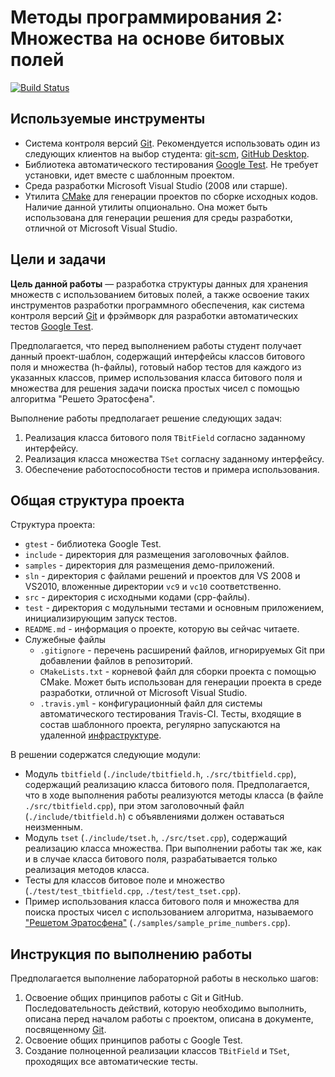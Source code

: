 # Методы программирования 2: Множества на основе битовых полей

[![Build Status](https://travis-ci.org/UNN-VMK-Software/mp2-lab1-set.svg)][travis]

<!-- TODO
  -
-->

## Используемые инструменты

  - Система контроля версий [Git](https://git-scm.com/book/en/v2). Рекомендуется
    использовать один из следующих клиентов на выбор студента:
    [git-scm](https://git-scm.com/downloads),
    [GitHub Desktop](https://desktop.github.com).
  - Библиотека автоматического тестирования
    [Google Test](https://code.google.com/p/googletest). Не требует установки,
    идет вместе с шаблонным проектом.
  - Среда разработки Microsoft Visual Studio (2008 или старше).
  - Утилита [CMake](http://www.cmake.org) для генерации проектов по сборке
    исходных кодов. Наличие данной утилиты опционально. Она может быть
    использована для генерации решения для среды разработки, отличной от
    Microsoft Visual Studio.

## Цели и задачи

__Цель данной работы__  — разработка структуры данных для хранения множеств
с использованием битовых полей, а также освоение таких инструментов разработки
программного обеспечения, как система контроля версий
[Git](https://git-scm.com/book/en/v2) и фрэймворк для разработки автоматических
тестов [Google Test](https://code.google.com/p/googletest).

Предполагается, что перед выполнением работы студент получает данный
проект-шаблон, содержащий интерфейсы классов битового поля и множества (h-файлы),
готовый набор тестов для каждого из указанных классов, пример использования
класса битового поля и множества для решения задачи поиска простых чисел
с помощью алгоритма "Решето Эратосфена".

Выполнение работы предполагает решение следующих задач:

  1. Реализация класса битового поля `TBitField` согласно заданному интерфейсу.
  1. Реализация класса множества `TSet` согласну заданному интерфейсу.
  1. Обеспечение работоспособности тестов и примера использования.

## Общая структура проекта

Структура проекта:

  - `gtest` - библиотека Google Test.
  - `include` - директория для размещения заголовочных файлов.
  - `samples` - директория для размещения демо-приложений.
  - `sln` - директория с файлами решений и проектов для VS 2008 и VS2010,
    вложенные директории `vc9` и `vc10` соответственно.
  - `src` - директория с исходными кодами (cpp-файлы).
  - `test` - директория с модульными тестами и основным приложением,
    инициализирующим запуск тестов.
  - `README.md` - информация о проекте, которую вы сейчас читаете.
  - Служебные файлы
    - `.gitignore` - перечень расширений файлов, игнорируемых Git при добавлении
      файлов в репозиторий.
    - `CMakeLists.txt` - корневой файл для сборки проекта с помощью CMake. Может
      быть использован для генерации проекта в среде разработки, отличной от
      Microsoft Visual Studio.
    - `.travis.yml` - конфигурационный файл для системы автоматического
      тестирования Travis-CI. Тесты, входящие в состав шаблонного проекта,
      регулярно запускаются на удаленной [инфраструктуре][travis].

В решении содержатся следующие модули:

  - Модуль `tbitfield` (`./include/tbitfield.h`, `./src/tbitfield.cpp`),
    содержащий реализацию класса битового поля. Предполагается, что
    в ходе выполнения работы реализуются методы класса (в файле
    `./src/tbitfield.cpp`), при этом заголовочный файл
    (`./include/tbitfield.h`) с объявлениями должен оставаться неизменным.
  - Модуль `tset` (`./include/tset.h`, `./src/tset.cpp`), содержащий
    реализацию класса множества. При выполнении работы так же, как и в случае
    класса битового поля, разрабатывается только реализация методов класса.
  - Тесты для классов битовое поле и множество (`./test/test_tbitfield.cpp`,
    `./test/test_tset.cpp`).
  - Пример использования класса битового поля и множества для поиска
    простых чисел с использованием алгоритма, называемого
    ["Решетом Эратосфена"](http://habrahabr.ru/post/91112)
    (`./samples/sample_prime_numbers.cpp`).

## Инструкция по выполнению работы

Предполагается выполнение лабораторной работы в несколько шагов:

  1. Освоение общих принципов работы с Git и GitHub. Последовательность действий,
     которую необходимо выполнить, описана перед началом работы с проектом,
     описана в документе, посвященному [Git][git-instructions].
  1. Освоение общих принципов работы с Google Test.
  1. Создание полноценной реализации классов `TBitField` и `TSet`,
     проходящих все автоматические тесты.

<!-- LINKS -->

[travis]: https://travis-ci.org/UNN-VMK-Software/mp2-lab1-set
[origin]: https://github.com/github-account/mp2-lab1-set
[git-instructions]: https://github.com/UNN-VMK-Software/mp2-lab1-set#Общие-инструкции-по-работе-с-git
